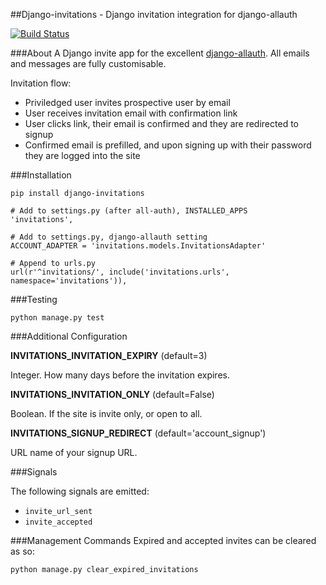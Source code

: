##Django-invitations - Django invitation integration for django-allauth

[![Build Status](https://travis-ci.org/bee-keeper/django-invitations.svg?branch=devel)](https://travis-ci.org/bee-keeper/django-invitations)

###About
A Django invite app for the excellent [django-allauth](https://github.com/pennersr/django-allauth).  All emails and messages are fully customisable.

Invitation flow:

* Priviledged user invites prospective user by email
* User receives invitation email with confirmation link
* User clicks link, their email is confirmed and they are redirected to signup
* Confirmed email is prefilled, and upon signing up with their password they are logged into the site


###Installation

```
pip install django-invitations

# Add to settings.py (after all-auth), INSTALLED_APPS
'invitations',

# Add to settings.py, django-allauth setting
ACCOUNT_ADAPTER = 'invitations.models.InvitationsAdapter'

# Append to urls.py
url(r'^invitations/', include('invitations.urls', namespace='invitations')),
```

###Testing

`python manage.py test`

###Additional Configuration

**INVITATIONS_INVITATION_EXPIRY** (default=3)

Integer.  How many days before the invitation expires.

**INVITATIONS_INVITATION_ONLY** (default=False)

Boolean.  If the site is invite only, or open to all.

**INVITATIONS_SIGNUP_REDIRECT** (default='account_signup')

URL name of your signup URL.


###Signals

The following signals are emitted:

* `invite_url_sent`
* `invite_accepted`


###Management Commands
Expired and accepted invites can be cleared as so:

`python manage.py clear_expired_invitations`

